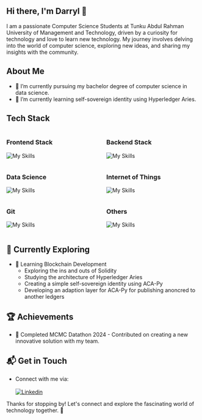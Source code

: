 ## Hi there, I'm Darryl 👋

I am a passionate Computer Science Students at Tunku Abdul Rahman University of Management and Technology, driven by a curiosity for technology and love to learn new technology. My journey involves delving into the world of computer science, exploring new ideas, and sharing my insights with the community.

<!-- ![WhiteShadow295's Stats](https://github-readme-stats.vercel.app/api?username=WhiteShadow295&theme=vue-dark&show_icons=true&hide_border=true) -->


## About Me

- 🔭 I’m currently pursuing my bachelor degree of computer science in data science.
- 🌱 I’m currently learning self-sovereign identity using Hyperledger Aries.

## Tech Stack
<div style="display: flex; justify-content: space-between">
  <div style="width: 48%;">

  ### Frontend Stack
  ![My Skills](https://skillicons.dev/icons?i=js,html,css,flutter,dart,java)
  </div>

  <div style="width: 48%;">

  ### Backend Stack
  ![My Skills](https://skillicons.dev/icons?i=nodejs,expressjs,solidity,firebase,java)
  </div>
</div>

<div style="display: flex; justify-content: space-between">
  <div style="width: 48%;">

  ### Data Science
  ![My Skills](https://skillicons.dev/icons?i=python,anaconda)

  </div>

  <div style="width: 48%;">

  ### Internet of Things
  ![My Skills](https://skillicons.dev/icons?i=arduino,raspberrypi,python)
  </div>
</div>

<div style="display: flex; justify-content: space-between">
  <div style="width: 48%;">

  ### Git
  ![My Skills](https://skillicons.dev/icons?i=git,github,gitlab)
  </div>

  <div style="width: 48%;">

  ### Others 
  ![My Skills](https://skillicons.dev/icons?i=c,aws,docker,npm,postman,linux,ubuntu,bash)
  </div>
</div>

## 🌱 Currently Exploring

- 🚀 Learning Blockchain Development
  - Exploring the ins and outs of Solidity 
  - Studying the architecture of Hyperledger Aries
  - Creating a simple self-sovereign identity using ACA-Py
  - Developing an adaption layer for ACA-Py for publishing anoncred to another ledgers 

 ## 🏆 Achievements

- 🌟 Completed MCMC Datathon 2024 - Contributed on creating a new innovative solution with my team.

## 📬 Get in Touch

- Connect with me via: 
<br><br>
[![Linkedin](https://skillicons.dev/icons?i=linkedin)](https://www.linkedin.com/in/wei-jie-wong-11b366237)


Thanks for stopping by! Let's connect and explore the fascinating world of technology together. 🚀
